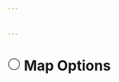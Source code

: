 ```yaml
---


---
```


<h1 id="img-srchttpsraw.githubusercontent.comrisingsone3documentationmasterimagesnode-100_off.png-width26-height26-map-options"><img src="https://raw.githubusercontent.com/Risingson/E3documentation/master/images/Node-100_off.png" width="26" height="26"> Map Options</h1>


